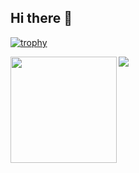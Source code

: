 ## Hi there 👋

<!--
**renya-create/renya-create** is a ✨ _special_ ✨ repository because its `README.md` (this file) appears on your GitHub profile.

Here are some ideas to get you started:

- 🔭 I’m currently working on ...
- 🌱 I’m currently learning ...
- 👯 I’m looking to collaborate on ...
- 🤔 I’m looking for help with ...
- 💬 Ask me about ...
- 📫 How to reach me: ...
- 😄 Pronouns: ...
- ⚡ Fun fact: ...
-->

[![trophy](https://github-profile-trophy.vercel.app/?username=renya-create&row=1&column=7&margin-w=15)](https://github.com/ryo-ma/github-profile-trophy)

<div>
  <img height="170" align="left" src="https://github-readme-stats.vercel.app/api?username=renya-create&count_private=true&include_all_commits=true&show_icons=true&theme=" />
  <img src="https://github-readme-stats.vercel.app/api/top-langs/?username=renya-create&layout=compact" />
</div>

